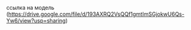 ссылка на модель (https://drive.google.com/file/d/193AXRQ2VsQQf1gmtImSGjokwU6Qs-Yw6/view?usp=sharing)
